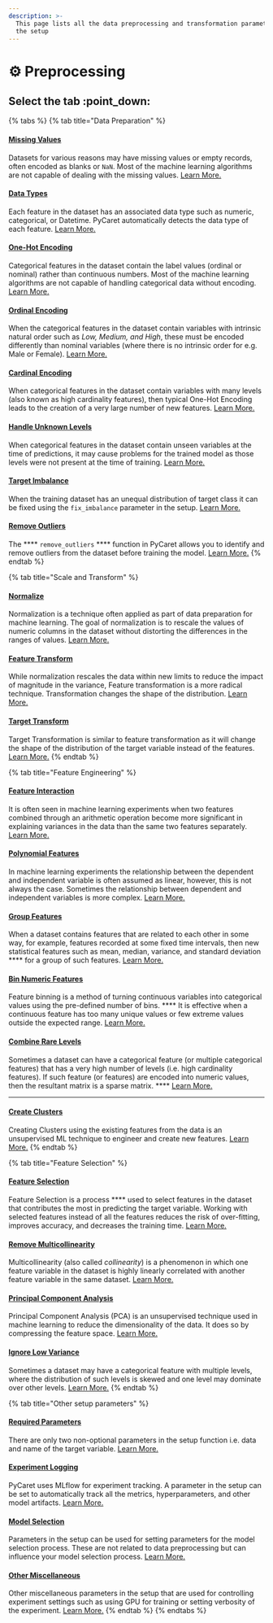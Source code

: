 ```yaml
---
description: >-
  This page lists all the data preprocessing and transformation parameters in
  the setup
---
```


# ⚙ Preprocessing

## Select the tab :point\_down:

{% tabs %}
{% tab title="Data Preparation" %}
#### [Missing Values](data-preparation.md#missing-values)

Datasets for various reasons may have missing values or empty records, often encoded as blanks or `NaN`. Most of the machine learning algorithms are not capable of dealing with the missing values. [Learn More.](data-preparation.md#missing-values)



#### [Data Types](data-preparation.md#data-types)

Each feature in the dataset has an associated data type such as numeric, categorical, or Datetime. PyCaret automatically detects the data type of each feature. [Learn More.](data-preparation.md#data-types)



#### [One-Hot Encoding](data-preparation.md#one-hot-encoding)

Categorical features in the dataset contain the label values (ordinal or nominal) rather than continuous numbers. Most of the machine learning algorithms are not capable of handling categorical data without encoding. [Learn More.](data-preparation.md#one-hot-encoding)



#### [Ordinal Encoding](data-preparation.md#ordinal-encoding)

When the categorical features in the dataset contain variables with intrinsic natural order such as _Low, Medium, and High_, these must be encoded differently than nominal variables (where there is no intrinsic order for e.g. Male or Female). [Learn More.](data-preparation.md#ordinal-encoding)



#### [Cardinal Encoding](data-preparation.md#cardinal-encoding)

When categorical features in the dataset contain variables with many levels (also known as high cardinality features), then typical One-Hot Encoding leads to the creation of a very large number of new features. [Learn More.](data-preparation.md#cardinal-encoding)



#### [Handle Unknown Levels](data-preparation.md#handle-unknown-levels)

When categorical features in the dataset contain unseen variables at the time of predictions, it may cause problems for the trained model as those levels were not present at the time of training. [Learn More.](data-preparation.md#handle-unknown-levels)



#### [Target Imbalance](data-preparation.md#target-imbalance)

When the training dataset has an unequal distribution of target class it can be fixed using the `fix_imbalance` parameter in the setup. [Learn More.](data-preparation.md#target-imbalance)



#### [Remove Outliers](data-preparation.md#remove-outliers)

The **** `remove_outliers` **** function in PyCaret allows you to identify and remove outliers from the dataset before training the model. [Learn More.](data-preparation.md#remove-outliers)
{% endtab %}

{% tab title="Scale and Transform" %}
#### [Normalize](scale-and-transform.md#normalize)

Normalization is a technique often applied as part of data preparation for machine learning. The goal of normalization is to rescale the values of numeric columns in the dataset without distorting the differences in the ranges of values. [Learn More.](scale-and-transform.md#normalize)



#### [Feature Transform](scale-and-transform.md#feature-transform)

While normalization rescales the data within new limits to reduce the impact of magnitude in the variance, Feature transformation is a more radical technique. Transformation changes the shape of the distribution. [Learn More.](scale-and-transform.md#feature-transform)



#### [Target Transform](scale-and-transform.md#target-transform)

Target Transformation is similar to feature transformation as it will change the shape of the distribution of the target variable instead of the features. [Learn More.](scale-and-transform.md#target-transform)
{% endtab %}

{% tab title="Feature Engineering" %}
#### [Feature Interaction](feature-engineering.md#feature-interaction)

It is often seen in machine learning experiments when two features combined through an arithmetic operation become more significant in explaining variances in the data than the same two features separately. [Learn More.](feature-engineering.md#feature-interaction)



#### [Polynomial Features](feature-engineering.md#polynomial-features)

In machine learning experiments the relationship between the dependent and independent variable is often assumed as linear, however, this is not always the case. Sometimes the relationship between dependent and independent variables is more complex. [Learn More.](feature-engineering.md#polynomial-features)



#### [Group Features](feature-engineering.md#group-features)

When a dataset contains features that are related to each other in some way, for example, features recorded at some fixed time intervals, then new statistical features such as mean, median, variance, and standard deviation **** for a group of such features. [Learn More.](feature-engineering.md#group-features)



#### [Bin Numeric Features](feature-engineering.md#bin-numeric-features)

Feature binning is a method of turning continuous variables into categorical values using the pre-defined number of bins. **** It is effective when a continuous feature has too many unique values or few extreme values outside the expected range. [Learn More.](feature-engineering.md#bin-numeric-features)



#### [Combine Rare Levels](feature-engineering.md#combine-rare-levels)

Sometimes a dataset can have a categorical feature (or multiple categorical features) that has a very high number of levels (i.e. high cardinality features). If such feature (or features) are encoded into numeric values, then the resultant matrix is a sparse matrix. **** [Learn More.](feature-engineering.md#combine-rare-levels)

****

#### [Create Clusters](feature-engineering.md#create-clusters)

Creating Clusters using the existing features from the data is an unsupervised ML technique to engineer and create new features. [Learn More.](feature-engineering.md#create-clusters)
{% endtab %}

{% tab title="Feature Selection" %}
#### [Feature Selection](feature-selection.md#feature-selection)

Feature Selection is a process **** used to select features in the dataset that contributes the most in predicting the target variable. Working with selected features instead of all the features reduces the risk of over-fitting, improves accuracy, and decreases the training time. [Learn More.](feature-selection.md#feature-selection)



#### [Remove Multicollinearity](feature-selection.md#remove-multicollinearity)

Multicollinearity (also called _collinearity_) is a phenomenon in which one feature variable in the dataset is highly linearly correlated with another feature variable in the same dataset. [Learn More.](feature-selection.md#remove-multicollinearity)



#### [Principal Component Analysis](feature-selection.md#principal-component-analysis)

Principal Component Analysis (PCA) is an unsupervised technique used in machine learning to reduce the dimensionality of the data. It does so by compressing the feature space. [Learn More.](feature-selection.md#principal-component-analysis)



#### [Ignore Low Variance](feature-selection.md#ignore-low-variance)

Sometimes a dataset may have a categorical feature with multiple levels, where the distribution of such levels is skewed and one level may dominate over other levels. [Learn More.](feature-selection.md#ignore-low-variance)
{% endtab %}

{% tab title="Other setup parameters" %}
#### [Required Parameters](other-setup-parameters.md#mandatory-parameters)

There are only two non-optional parameters in the setup function i.e. data and name of the target variable. [Learn More.](other-setup-parameters.md#mandatory-parameters)

####

#### [Experiment Logging](other-setup-parameters.md#experiment-logging)

PyCaret uses MLflow for experiment tracking. A parameter in the setup can be set to automatically track all the metrics, hyperparameters, and other model artifacts. [Learn More.](other-setup-parameters.md#experiment-logging)



#### [Model Selection](other-setup-parameters.md#model-selection)

Parameters in the setup can be used for setting parameters for the model selection process. These are not related to data preprocessing but can influence your model selection process. [Learn More.](other-setup-parameters.md#model-selection)



#### [Other Miscellaneous](other-setup-parameters.md#other-miscellaneous)&#x20;

Other miscellaneous parameters in the setup that are used for controlling experiment settings such as using GPU for training or setting verbosity of the experiment. [Learn More.](other-setup-parameters.md#other-miscellaneous)
{% endtab %}
{% endtabs %}



